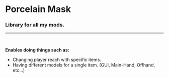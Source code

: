 # Porcelain Mask
### Library for all my mods.
<hr>
<br>

**Enables doing things such as:**
* Changing player reach with specific items.
* Having different models for a single item. (GUI, Main-Hand, Offhand, etc...)
